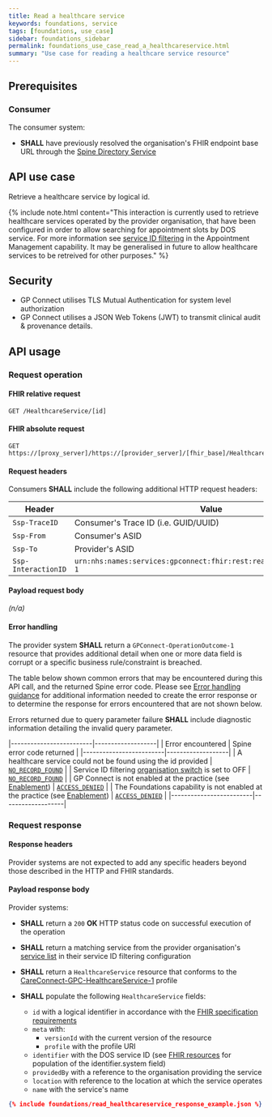 ```yaml
---
title: Read a healthcare service
keywords: foundations, service
tags: [foundations, use_case]
sidebar: foundations_sidebar
permalink: foundations_use_case_read_a_healthcareservice.html
summary: "Use case for reading a healthcare service resource"
---
```


## Prerequisites ##

### Consumer ###

The consumer system:

- **SHALL** have previously resolved the organisation's FHIR endpoint base URL through the [Spine Directory Service](integration_spine_directory_service.html)

## API use case ##

Retrieve a healthcare service by logical id.

{% include note.html content="This interaction is currently used to retrieve healthcare services operated by the provider organisation, that have been configured in order to allow searching for appointment slots by DOS service.  For more information see [service ID filtering](appointments_serviceid_filtering.html) in the Appointment Management capability.
It may be generalised in future to allow healthcare services to be retreived for other purposes." %}

## Security ##

- GP Connect utilises TLS Mutual Authentication for system level authorization
- GP Connect utilises a JSON Web Tokens (JWT) to transmit clinical audit & provenance details.

## API usage ##

### Request operation ###

#### FHIR relative request ####

```http
GET /HealthcareService/[id]
```

#### FHIR absolute request ####

```http
GET https://[proxy_server]/https://[provider_server]/[fhir_base]/HealthcareService/[id]
```

#### Request headers ####

Consumers **SHALL** include the following additional HTTP request headers:

| Header               | Value |
|----------------------|-------|
| `Ssp-TraceID`        | Consumer's Trace ID (i.e. GUID/UUID) |
| `Ssp-From`           | Consumer's ASID |
| `Ssp-To`             | Provider's ASID |
| `Ssp-InteractionID`  | `urn:nhs:names:services:gpconnect:fhir:rest:read:healthcareservice-1`|

#### Payload request body ####

*(n/a)*

#### Error handling ####

The provider system **SHALL** return a `GPConnect-OperationOutcome-1` resource that provides additional detail when one or more data field is corrupt or a specific business rule/constraint is breached.

The table below shown common errors that may be encountered during this API call, and the returned Spine error code. Please see [Error handling guidance](development_fhir_error_handling_guidance.html) for additional information needed to create the error response or to determine the response for errors encountered that are not shown below.

Errors returned due to query parameter failure **SHALL** include diagnostic information detailing the invalid query parameter.

|-------------------------|-------------------|
| Error encountered        | Spine error code returned |
|-------------------------|-------------------|
| A healthcare service could not be found using the id provided | [`NO_RECORD_FOUND`](development_fhir_error_handling_guidance.html#security-validation-errors) |
| Service ID filtering [organisation switch](appointments_serviceid_configuration.html#organisation-switch) is set to OFF  | [`NO_RECORD_FOUND`](development_fhir_error_handling_guidance.html#security-validation-errors) |
| GP Connect is not enabled at the practice (see [Enablement](development_api_non_functional_requirements.html#enablement)) | [`ACCESS_DENIED`](development_fhir_error_handling_guidance.html#security-validation-errors) |
| The Foundations capability is not enabled at the practice (see [Enablement](development_api_non_functional_requirements.html#enablement)) | [`ACCESS_DENIED`](development_fhir_error_handling_guidance.html#security-validation-errors) |
|-------------------------|-------------------|

### Request response ###

#### Response headers ####

Provider systems are not expected to add any specific headers beyond those described in the HTTP and FHIR standards.

#### Payload response body ####

Provider systems:

- **SHALL** return a `200` **OK** HTTP status code on successful execution of the operation
- **SHALL** return a matching service from the provider organisation's [service list](appointments_serviceid_configuration.html#service-list) in their service ID filtering configuration

- **SHALL** return a `HealthcareService` resource that conforms to the [CareConnect-GPC-HealthcareService-1](https://fhir.nhs.uk/STU3/StructureDefinition/CareConnect-GPC-HealthcareService-1) profile

- **SHALL** populate the following `HealthcareService` fields:
  - `id` with a logical identifier in accordance with the [FHIR specification requirements](https://www.hl7.org/fhir/STU3/resource.html#id)
  - `meta` with:
    - `versionId` with the current version of the resource
    - `profile` with the profile URI
  - `identifier` with the DOS service ID (see [FHIR resources](datalibraryfoundation.html#common-identifier-systems) for population of the identifier.system field)
  - `providedBy` with a reference to the organisation providing the service
  - `location` with reference to the location at which the service operates
  - `name` with the service's name

```json
{% include foundations/read_healthcareservice_response_example.json %}
```

